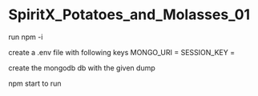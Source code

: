 # SpiritX_Potatoes_and_Molasses_01

run npm -i

create a .env file with following keys
MONGO_URI = 
SESSION_KEY = <any>

create the mongodb db with the given dump

npm start to run